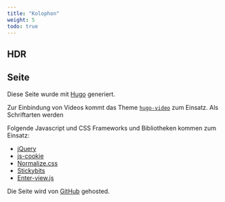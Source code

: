 ```yaml
---
title: "Kolophon"
weight: 5
todo: true
---
```


## HDR

## Seite
Diese Seite wurde mit [Hugo](https://gohugo.io/) generiert.

Zur Einbindung von Videos kommt das Theme [`hugo-video`](https://github.com/martignoni/hugo-video) zum Einsatz. Als Schriftarten werden

Folgende Javascript und CSS Frameworks und Bibliotheken kommen zum Einsatz:

<ul class="inline-list">
    <li><a href="https://jquery.com/">jQuery</a></li>
    <li><a href="https://github.com/js-cookie/js-cookie">js-cookie</a></li>
    <li><a href="https://necolas.github.io/normalize.css/">Normalize.css</a></li>
    <li><a href="https://dollarshaveclub.github.io/stickybits/">Stickybits</a></li>
    <li><a href="https://russellgoldenberg.github.io/enter-view/">Enter-view.js</a></li>

</ul>

Die Seite wird von [GitHub](https://github.com/) gehosted.

